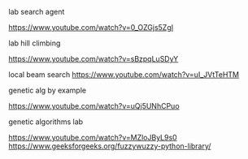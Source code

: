 lab search agent

https://www.youtube.com/watch?v=0_OZGjs5ZgI

lab hill climbing

https://www.youtube.com/watch?v=sBzpqLuSDyY

local beam search
https://www.youtube.com/watch?v=uI_JVtTeHTM

genetic alg by example

https://www.youtube.com/watch?v=uQj5UNhCPuo

genetic algorithms lab

https://www.youtube.com/watch?v=MZloJByL9s0
https://www.geeksforgeeks.org/fuzzywuzzy-python-library/

